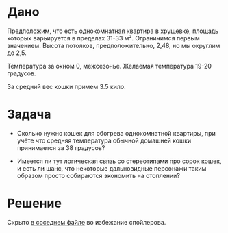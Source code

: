 # Дано

Предположим, что есть однокомнатная квартира в хрущевке, площадь которых варьируется в пределах 31-33 м². Ограничимся первым значением. Высота потолков, предположительно, 2,48, но мы округлим до 2,5.

Температура за окном 0, межсезонье. Желаемая температура 19-20 градусов.

За средний вес кошки примем 3.5 кило.

# Задача

- Сколько нужно кошек для обогрева однокомнатной квартиры, при учёте что средняя температура обычной домашней кошки принимается за 38 градусов?

- Имеется ли тут логическая связь со стереотипами про сорок кошек, и есть ли шанс, что некоторые дальновидные персонажи таким образом просто собираются экономить на отоплении?

# Решение

Скрыто [в соседнем файле](./SOLUTION.md) во избежание спойлерова.
